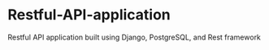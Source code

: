 # Restful-API-application
Restful API application built using Django, PostgreSQL, and Rest framework
